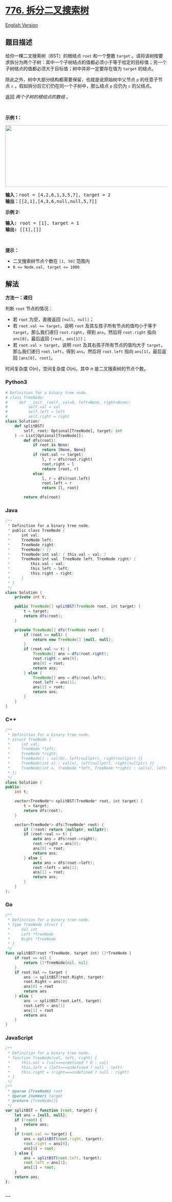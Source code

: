 # [776. 拆分二叉搜索树](https://leetcode.cn/problems/split-bst)

[English Version](/solution/0700-0799/0776.Split%20BST/README_EN.md)

## 题目描述

<!-- 这里写题目描述 -->

<p>给你一棵二叉搜索树（BST）的根结点 <code>root</code>&nbsp;和一个整数 <code>target</code> 。请将该树按要求拆分为两个子树：其中一个子树结点的值都必须小于等于给定的目标值；另一个子树结点的值都必须大于目标值；树中并非一定要存在值为&nbsp;<code>target</code>&nbsp;的结点。</p>

<p>除此之外，树中大部分结构都需要保留，也就是说原始树中父节点 <code>p</code> 的任意子节点 <code>c</code> ，假如拆分后它们仍在同一个子树中，那么结点 <code>p</code>&nbsp;应仍为 <code>c</code>&nbsp;的父结点。</p>

<p>返回 <em>两个子树的根结点的数组</em> 。</p>

<p>&nbsp;</p>

<p><strong>示例 1：</strong></p>

<p><img src="https://fastly.jsdelivr.net/gh/doocs/leetcode@main/solution/0700-0799/0776.Split%20BST/images/split-tree.jpg" style="height: 193px; width: 600px;" /></p>

<pre>
<strong>输入：</strong>root = [4,2,6,1,3,5,7], target = 2
<strong>输出：</strong>[[2,1],[4,3,6,null,null,5,7]]
</pre>

<p><strong>示例 2:</strong></p>

<pre>
<strong>输入:</strong> root = [1], target = 1
<strong>输出:</strong> [[1],[]]
</pre>

<p>&nbsp;</p>

<p><strong>提示：</strong></p>

<ul>
	<li>二叉搜索树节点个数在&nbsp;<code>[1, 50]</code>&nbsp;范围内</li>
	<li><code>0 &lt;= Node.val, target &lt;= 1000</code></li>
</ul>

## 解法

<!-- 这里可写通用的实现逻辑 -->

**方法一：递归**

判断 `root` 节点的情况：

-   若 `root` 为空，直接返回 `[null, null]`；
-   若 `root.val <= target`，说明 `root` 及其左孩子所有节点的值均小于等于 `target`，那么我们递归 `root.right`，得到 `ans`。然后将 `root.right` 指向 `ans[0]`，最后返回 `[root, ans[1]]`；
-   若 `root.val > target`，说明 `root` 及其右孩子所有节点的值均大于 `target`，那么我们递归 `root.left`，得到 `ans`。然后将 `root.left` 指向 `ans[1]`，最后返回 `[ans[0], root]`。

时间复杂度 $O(n)$，空间复杂度 $O(n)$。其中 $n$ 是二叉搜索树的节点个数。

<!-- tabs:start -->

### **Python3**

<!-- 这里可写当前语言的特殊实现逻辑 -->

```python
# Definition for a binary tree node.
# class TreeNode:
#     def __init__(self, val=0, left=None, right=None):
#         self.val = val
#         self.left = left
#         self.right = right
class Solution:
    def splitBST(
        self, root: Optional[TreeNode], target: int
    ) -> List[Optional[TreeNode]]:
        def dfs(root):
            if root is None:
                return [None, None]
            if root.val <= target:
                l, r = dfs(root.right)
                root.right = l
                return [root, r]
            else:
                l, r = dfs(root.left)
                root.left = r
                return [l, root]

        return dfs(root)
```

### **Java**

<!-- 这里可写当前语言的特殊实现逻辑 -->

```java
/**
 * Definition for a binary tree node.
 * public class TreeNode {
 *     int val;
 *     TreeNode left;
 *     TreeNode right;
 *     TreeNode() {}
 *     TreeNode(int val) { this.val = val; }
 *     TreeNode(int val, TreeNode left, TreeNode right) {
 *         this.val = val;
 *         this.left = left;
 *         this.right = right;
 *     }
 * }
 */
class Solution {
    private int t;

    public TreeNode[] splitBST(TreeNode root, int target) {
        t = target;
        return dfs(root);
    }

    private TreeNode[] dfs(TreeNode root) {
        if (root == null) {
            return new TreeNode[] {null, null};
        }
        if (root.val <= t) {
            TreeNode[] ans = dfs(root.right);
            root.right = ans[0];
            ans[0] = root;
            return ans;
        } else {
            TreeNode[] ans = dfs(root.left);
            root.left = ans[1];
            ans[1] = root;
            return ans;
        }
    }
}
```

### **C++**

```cpp
/**
 * Definition for a binary tree node.
 * struct TreeNode {
 *     int val;
 *     TreeNode *left;
 *     TreeNode *right;
 *     TreeNode() : val(0), left(nullptr), right(nullptr) {}
 *     TreeNode(int x) : val(x), left(nullptr), right(nullptr) {}
 *     TreeNode(int x, TreeNode *left, TreeNode *right) : val(x), left(left), right(right) {}
 * };
 */
class Solution {
public:
    int t;

    vector<TreeNode*> splitBST(TreeNode* root, int target) {
        t = target;
        return dfs(root);
    }

    vector<TreeNode*> dfs(TreeNode* root) {
        if (!root) return {nullptr, nullptr};
        if (root->val <= t) {
            auto ans = dfs(root->right);
            root->right = ans[0];
            ans[0] = root;
            return ans;
        } else {
            auto ans = dfs(root->left);
            root->left = ans[1];
            ans[1] = root;
            return ans;
        }
    }
};
```

### **Go**

```go
/**
 * Definition for a binary tree node.
 * type TreeNode struct {
 *     Val int
 *     Left *TreeNode
 *     Right *TreeNode
 * }
 */
func splitBST(root *TreeNode, target int) []*TreeNode {
	if root == nil {
		return []*TreeNode{nil, nil}
	}
	if root.Val <= target {
		ans := splitBST(root.Right, target)
		root.Right = ans[0]
		ans[0] = root
		return ans
	} else {
		ans := splitBST(root.Left, target)
		root.Left = ans[1]
		ans[1] = root
		return ans
	}
}
```

### **JavaScript**

```js
/**
 * Definition for a binary tree node.
 * function TreeNode(val, left, right) {
 *     this.val = (val===undefined ? 0 : val)
 *     this.left = (left===undefined ? null : left)
 *     this.right = (right===undefined ? null : right)
 * }
 */
/**
 * @param {TreeNode} root
 * @param {number} target
 * @return {TreeNode[]}
 */
var splitBST = function (root, target) {
    let ans = [null, null];
    if (!root) {
        return ans;
    }
    if (root.val <= target) {
        ans = splitBST(root.right, target);
        root.right = ans[0];
        ans[0] = root;
    } else {
        ans = splitBST(root.left, target);
        root.left = ans[1];
        ans[1] = root;
    }
    return ans;
};
```

### **...**

```

```

<!-- tabs:end -->
